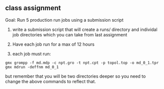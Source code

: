 ## class assignment 

Goal: Run 5 production run jobs using a submission script 

1) write a submission script that will create a runs/ directory and individal job directories which you can take from last assignment 

2) Have each job run for a max of 12 hours

3) each job must run:

```shell
gmx grompp -f md.mdp -c npt.gro -t npt.cpt -p topol.top -o md_0_1.tpr
gmx mdrun -deffnm md_0_1
```

but remember that you will be two directories deeper so you need to change the above commands to reflect that. 